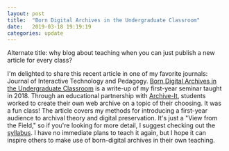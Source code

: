 ```yaml
---
layout: post
title:  "Born Digital Archives in the Undergraduate Classroom"
date:   2019-03-18 19:19:19
categories: update
---
```


Alternate title: why blog about teaching when you can just publish a new article for every class? 

I'm delighted to share this recent article in one of my favorite journals: Journal of Interactive Technology and Pedagogy. [Born Digital Archives in the Undergraduate Classroom](https://jitp.commons.gc.cuny.edu/born-digital-archives-in-the-undergraduate-classroom/) is a write-up of my first-year seminar taught in 2018. Through an educational partnership with [Archive-It](http://archive-it.org/), students worked to create their own web archive on a topic of their choosing. It was a fun class! The article covers my methods for introducing a first-year audience to archival theory and digital preservation. It's just a "View from the Field," so if you're looking for more detail, I suggest checking out the [syllabus](https://mackenziekbrooks.gitbooks.io/dh-180-born-digital/content/). I have no immediate plans to teach it again, but I hope it can inspire others to make use of born-digital archives in their own teaching. 
